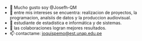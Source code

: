 - 👋 Mucho gusto soy @Josefh-QM
- 👀 entre mis intereses se encuentra: realizacion de proyectos, la programacion, analsiis de datos y la produccion audiovisual.
- 🌱 estudiante de estadistica e informática y de sistemas.
- 💞️ las colaboraciones logran mejores resultados.
- 📫 contactame: joquispemo@est.unap.edu.pe

<!---
Josefh-QM/Josefh-QM es un repositorio ✨ especial ✨ porque su `README.md` (este archivo) aparece en su perfil de GitHub.
Puede hacer clic en el enlace Vista previa para ver los cambios.
--->
